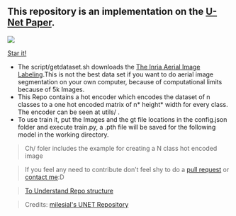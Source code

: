 
## This repository is an implementation on the [U-Net Paper](https://arxiv.org/abs/1505.04597).  
 ![](https://i.imgur.com/EHDpics.png)

<!-- Place this tag where you want the button to render. -->
<a class="github-button" href="https://github.com/madhavkhoslaa/Pytorch-U-Net-Segmentation" data-icon="octicon-star" data-size="large" aria-label="Star madhavkhoslaa/Pytorch-U-Net-Segmentation on GitHub">Star it!</a>

* The script/getdataset.sh downloads the [The Inria Aerial Image Labeling](https://project.inria.fr/aerialimagelabeling/).This is not the best data set if you want to do aerial image segmentation on your own computer, because of computational limits because of 5k Images.
* This Repo contains a hot encoder which encodes the dataset of n classes to a one hot encoded matrix of n* height* width for every class. The encoder can be seen at utils/ .
* To use train it, put the Images and the gt file locations in the config.json folder and execute train.py, a .pth file will be saved for the following model in the working directory.
>Ch/ foler includes the example for creating a N class hot encoded image
 
> If you feel any need to contribute don’t feel shy to do a [pull request](https://github.com/madhavkhoslaa/U-Net-Segmentation/pulls) or [contact me](mailto:madhavkhosla@cock.li):D

> [To Understand Repo structure](https://veniversum.me/git-visualizer/?owner=madhavkhoslaa&repo=Pytorch-U-Net-Segmentation) 

>Credits: [milesial's UNET Repository](https://github.com/milesial/Pytorch-UNet)
